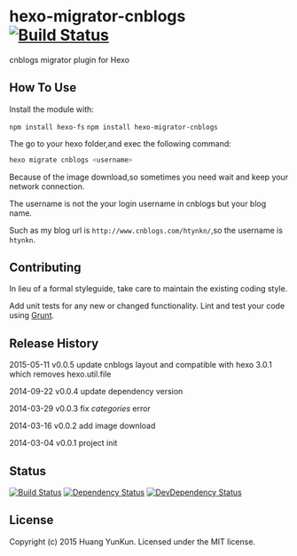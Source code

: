 # hexo-migrator-cnblogs [![Build Status](https://secure.travis-ci.org/htynkn/hexo-migrator-cnblogs.png?branch=master)](http://travis-ci.org/htynkn/hexo-migrator-cnblogs)

cnblogs migrator plugin for Hexo

## How To Use
Install the module with:

`npm install hexo-fs`
`npm install hexo-migrator-cnblogs`

The go to your hexo folder,and exec the following command:

```bash
hexo migrate cnblogs <username>
```

Because of the image download,so sometimes you need wait and keep your network connection.

The username is not the your login username in cnblogs but your blog name.

Such as my blog url is `http://www.cnblogs.com/htynkn/`,so the username is `htynkn`.

## Contributing
In lieu of a formal styleguide, take care to maintain the existing coding style.

Add unit tests for any new or changed functionality. Lint and test your code using [Grunt](http://gruntjs.com/).

## Release History
2015-05-11 v0.0.5 update cnblogs layout and compatible with hexo 3.0.1 which removes hexo.util.file

2014-09-22 v0.0.4 update dependency version

2014-03-29 v0.0.3 fix *categories* error

2014-03-16 v0.0.2 add image download

2014-03-04 v0.0.1 project init

## Status
[![Build Status](https://travis-ci.org/htynkn/hexo-migrator-cnblogs.png?branch=master)](https://travis-ci.org/htynkn/hexo-migrator-cnblogs)
[![Dependency Status](https://david-dm.org/htynkn/hexo-migrator-cnblogs.png?theme=shields.io)](https://david-dm.org/htynkn/hexo-migrator-cnblogs)
[![DevDependency Status](https://david-dm.org/htynkn/hexo-migrator-cnblogs/dev-status.png?theme=shields.io)](https://david-dm.org/htynkn/hexo-migrator-cnblogs#info=devDependencies)

## License
Copyright (c) 2015 Huang YunKun. Licensed under the MIT license.
